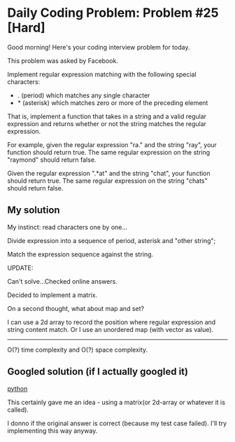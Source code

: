 # Daily Coding Problem: Problem #25 [Hard]

Good morning! Here's your coding interview problem for today.

This problem was asked by Facebook.

Implement regular expression matching with the following special characters:

- . (period) which matches any single character
- \* (asterisk) which matches zero or more of the preceding element

That is, implement a function that takes in a string and a valid regular expression and returns whether or not the string matches the regular expression.

For example, given the regular expression "ra." and the string "ray", your function should return true. The same regular expression on the string "raymond" should return false.

Given the regular expression ".*at" and the string "chat", your function should return true. The same regular expression on the string "chats" should return false.

## My solution

My instinct: read characters one by one...

Divide expression into a sequence of period, asterisk and "other string";

Match the expression sequence against the string.

UPDATE:

Can't solve...Checked online answers.

Decided to implement a matrix.

On a second thought, what about map and set?

I can use a 2d array to record the position where regular expression and string content match. Or I use an unordered map (with vector as value).

----

O(?) time complexity and O(?) space complexity.

## Googled solution (if I actually googled it)

[python](https://github.com/ruppysuppy/Daily-Coding-Problem-Solutions/blob/master/Solutions/025.py)

This certainly gave me an idea - using a matrix(or 2d-array or whatever it is called).

I donno if the original answer is correct (because my test case failed). I'll try implementing this way anyway.
